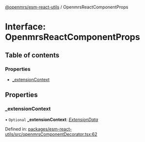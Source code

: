 [@openmrs/esm-react-utils](../API.md) / OpenmrsReactComponentProps

# Interface: OpenmrsReactComponentProps

## Table of contents

### Properties

- [\_extensionContext](openmrsreactcomponentprops.md#_extensioncontext)

## Properties

### \_extensionContext

• `Optional` **\_extensionContext**: [*ExtensionData*](extensiondata.md)

Defined in: [packages/esm-react-utils/src/openmrsComponentDecorator.tsx:62](https://github.com/nk183/openmrs-esm-core/blob/master/packages/esm-react-utils/src/openmrsComponentDecorator.tsx#L62)
